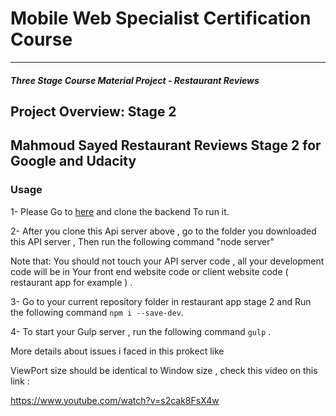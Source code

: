 # Mobile Web Specialist Certification Course
---
#### _Three Stage Course Material Project - Restaurant Reviews_

## Project Overview: Stage 2


## Mahmoud Sayed  Restaurant Reviews Stage 2 for Google and Udacity

### Usage
1- Please Go to [here](https://github.com/udacity/mws-restaurant-stage-2) and clone the backend To run it.

2- After you clone this Api server above , go to the folder you downloaded this API server , Then run the following command "node server"
 
Note that: You should not touch your API server code , all your development code will be in Your  front end website code or client website code ( restaurant app for example ) .

3- Go to your current repository folder in restaurant app stage 2 and 
 Run the following command  `npm i --save-dev`.

4- To start your Gulp server , run the following command `gulp` .

More details about issues i faced in this prokect like 

ViewPort size should be identical to Window size , check this video on this link : 

https://www.youtube.com/watch?v=s2cak8FsX4w






